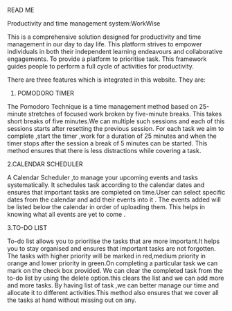 READ ME

Productivity and time management system:WorkWise

This is a comprehensive solution designed for productivity and time management in our day to day life.
This platform strives to empower individuals in both their independent learning endeavours and collaborative engagements.
To provide a platform to prioritise task. This framework guides people to perform a full cycle of activities for productivity.

There are three features which is integrated in this website. They are:

1. POMODORO TIMER

The Pomodoro Technique is a time management method based on 25-minute stretches of focused work broken by five-minute breaks.
This takes short breaks of five minutes.We can multiple such sessions and each of this sessions starts after resetting the previous session.
For each task we aim to complete ,start the timer ,work for a duration of 25 minutes and when the timer stops after the session a break of 5 minutes can be started.
This method ensures that there is less distractions while covering a task.

2.CALENDAR SCHEDULER

A Calendar Scheduler ,to manage your upcoming events and tasks systematically.
It schedules task according to the calendar dates and ensures that important tasks are completed on time.User can select specific dates from the calendar and add their events into it .
The events added will be listed below the calendar in order of uploading them.
This helps in knowing what all events are yet to come .

3.TO-DO LIST

To-do  list allows you to prioritise the  tasks that are more important.It helps you to stay organised and ensures that important tasks are not forgotten.
The tasks with higher priority will be marked in red,medium priority in orange and lower priority in green.On completing a particular task we can mark on the check box provided.
We can clear the completed task from the to-do list by using the delete option.this clears the list and we can add more and more tasks.
By having list of task ,we can better manage our time and allocate it to different activities.This method also ensures that we cover all the tasks at hand without missing out on any.
